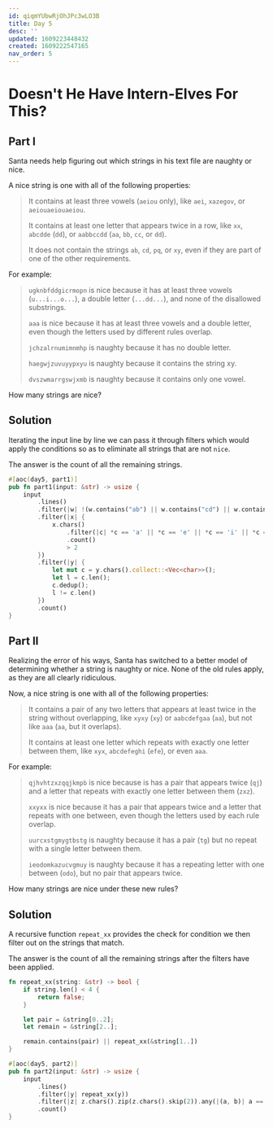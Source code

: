 ```yaml
---
id: qiqmYUbwRjOhJPc3wLO3B
title: Day 5
desc: ''
updated: 1609223448432
created: 1609222547165
nav_order: 5
---
```




# Doesn't He Have Intern-Elves For This?

## Part I

Santa needs help figuring out which strings in his text file are naughty or nice.

A nice string is one with all of the following properties:

> It contains at least three vowels (`aeiou` only), like `aei`, `xazegov`, or `aeiouaeiouaeiou`.
>
>It contains at least one letter that appears twice in a row, like `xx`, `abcdde` (`dd`), or `aabbccdd` (`aa`, `bb`, `cc`, or `dd`).
>
>It does not contain the strings `ab`, `cd`, `pq`, or `xy`, even if they are part of one of the other requirements.

For example:

> `ugknbfddgicrmopn` is nice because it has at least three vowels (`u...i...o...`), a double letter (`...dd...`), and none of the disallowed substrings.
>
>`aaa` is nice because it has at least three vowels and a double letter, even though the letters used by different rules overlap.
>
>`jchzalrnumimnmhp` is naughty because it has no double letter.
>
>`haegwjzuvuyypxyu` is naughty because it contains the string xy.
>
>`dvszwmarrgswjxmb` is naughty because it contains only one vowel.

How many strings are nice?

## Solution
Iterating the input line by line we can pass it through filters which would apply the conditions so as to eliminate all strings that are not `nice`.

The answer is the count of all the remaining strings.

```rust
#[aoc(day5, part1)]
pub fn part1(input: &str) -> usize {
    input
        .lines()
        .filter(|w| !(w.contains("ab") || w.contains("cd") || w.contains("pq") || w.contains("xy")))
        .filter(|x| {
            x.chars()
                .filter(|c| *c == 'a' || *c == 'e' || *c == 'i' || *c == 'o' || *c == 'u')
                .count()
                > 2
        })
        .filter(|y| {
            let mut c = y.chars().collect::<Vec<char>>();
            let l = c.len();
            c.dedup();
            l != c.len()
        })
        .count()
}
```

## Part II

Realizing the error of his ways, Santa has switched to a better model of determining whether a string is naughty or nice. None of the old rules apply, as they are all clearly ridiculous.

Now, a nice string is one with all of the following properties:

>It contains a pair of any two letters that appears at least twice in the string without overlapping, like `xyxy` (`xy`) or `aabcdefgaa` (`aa`), but not like `aaa` (`aa`, but it overlaps).
>
>It contains at least one letter which repeats with exactly one letter between them, like `xyx`, `abcdefeghi` (`efe`), or even `aaa`.


For example:
> `qjhvhtzxzqqjkmpb` is nice because is has a pair that appears twice (`qj`) and a letter that repeats with exactly one letter between them (`zxz`).
>
> `xxyxx` is nice because it has a pair that appears twice and a letter that repeats with one between, even though the letters used by each rule overlap.
>
> `uurcxstgmygtbstg` is naughty because it has a pair (`tg`) but no repeat with a single letter between them.
>
> `ieodomkazucvgmuy` is naughty because it has a repeating letter with one between (`odo`), but no pair that appears twice.

How many strings are nice under these new rules?

## Solution
A recursive function `repeat_xx` provides the check for condition we then filter out on the strings that match.

The answer is the count of all the remaining strings after the filters have been applied.

```rust
fn repeat_xx(string: &str) -> bool {
    if string.len() < 4 {
        return false;
    }

    let pair = &string[0..2];
    let remain = &string[2..];

    remain.contains(pair) || repeat_xx(&string[1..])
}

#[aoc(day5, part2)]
pub fn part2(input: &str) -> usize {
    input
        .lines()
        .filter(|y| repeat_xx(y))
        .filter(|z| z.chars().zip(z.chars().skip(2)).any(|(a, b)| a == b))
        .count()
}
```
